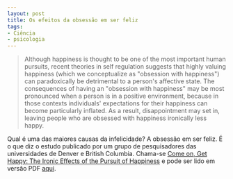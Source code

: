 ```yaml
---
layout: post
title: Os efeitos da obsessão em ser feliz
tags:
- Ciência
- psicologia
---
```


> Although happiness is thought to be one of the most important human pursuits, recent theories in self regulation suggests that highly valuing happiness (which we conceptualize as "obsession with happiness") can paradoxically be detrimental to a person's affective state. The consequences of having an "obsession with happiness" may be most pronounced when a person is in a positive environment, because in those contexts individuals' expectations for their happiness can become particularly inflated. As a result, disappointment may set in, leaving people who are obsessed with happiness ironically less happy.

Qual é uma das maiores causas da infelicidade? A obsessão em ser feliz. É o que diz o estudo publicado por um grupo de pesquisadores das universidades de Denver e British Columbia. Chama-se [Come on, Get Happy: The Ironic Effects of the Pursuit of Happiness](http://psych.la.psu.edu/preconference/2010/posters.html) e pode ser lido em versão PDF [aqui](https://www2.bc.edu/maya-tamir/download/cv_March2010_Tamir.pdf).

